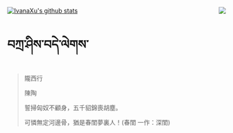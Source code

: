 [![IvanaXu's github stats](https://github-readme-stats.vercel.app/api?username=IvanaXu&show_icons=true&theme=vue-dark)](https://github.com/anuraghazra/github-readme-stats)
<img align="right" src="https://github-readme-stats.vercel.app/api/top-langs/?username=IvanaXu&langs_count=3&theme=graywhite" />
# བཀྲ་ཤིས་བདེ་ལེགས་
> 隴西行
> 
> 陳陶
> 
> 誓掃匈奴不顧身，五千貂錦喪胡塵。
> 
> 可憐無定河邊骨，猶是春閨夢裏人！(春閨 一作：深閨)
>